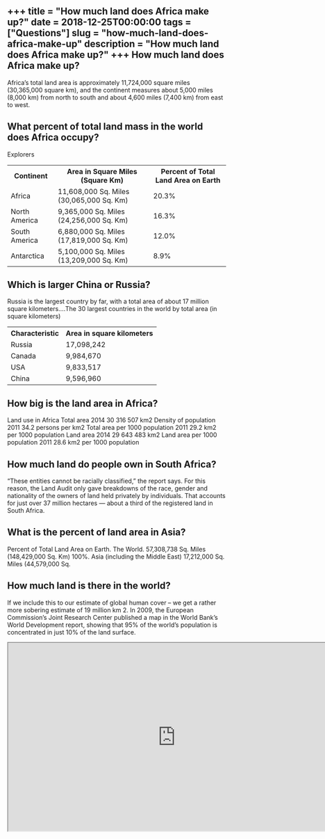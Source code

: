 +++
title = "How much land does Africa make up?"
date = 2018-12-25T00:00:00
tags = ["Questions"]
slug = "how-much-land-does-africa-make-up"
description = "How much land does Africa make up?"
+++
How much land does Africa make up?
----------------------------------

Africa’s total land area is approximately 11,724,000 square miles (30,365,000 square km), and the continent measures about 5,000 miles (8,000 km) from north to south and about 4,600 miles (7,400 km) from east to west.

What percent of total land mass in the world does Africa occupy?
----------------------------------------------------------------

Explorers

<table><tr><th>Continent</th><th>Area in Square Miles (Square Km)</th><th>Percent of Total Land Area on Earth</th></tr><tr><td>Africa</td><td>11,608,000 Sq. Miles (30,065,000 Sq. Km)</td><td>20.3%</td></tr><tr><td>North America</td><td>9,365,000 Sq. Miles (24,256,000 Sq. Km)</td><td>16.3%</td></tr><tr><td>South America</td><td>6,880,000 Sq. Miles (17,819,000 Sq. Km)</td><td>12.0%</td></tr><tr><td>Antarctica</td><td>5,100,000 Sq. Miles (13,209,000 Sq. Km)</td><td>8.9%</td></tr></table>

Which is larger China or Russia?
--------------------------------

Russia is the largest country by far, with a total area of about 17 million square kilometers….The 30 largest countries in the world by total area (in square kilometers)

<table><tr><th>Characteristic</th><th>Area in square kilometers</th></tr><tr><td>Russia</td><td>17,098,242</td></tr><tr><td>Canada</td><td>9,984,670</td></tr><tr><td>USA</td><td>9,833,517</td></tr><tr><td>China</td><td>9,596,960</td></tr></table>

How big is the land area in Africa?
-----------------------------------

Land use in Africa Total area 2014 30 316 507 km2 Density of population 2011 34.2 persons per km2 Total area per 1000 population 2011 29.2 km2 per 1000 population Land area 2014 29 643 483 km2 Land area per 1000 population 2011 28.6 km2 per 1000 population

How much land do people own in South Africa?
--------------------------------------------

“These entities cannot be racially classified,” the report says. For this reason, the Land Audit only gave breakdowns of the race, gender and nationality of the owners of land held privately by individuals. That accounts for just over 37 million hectares — about a third of the registered land in South Africa.

What is the percent of land area in Asia?
-----------------------------------------

Percent of Total Land Area on Earth. The World. 57,308,738 Sq. Miles (148,429,000 Sq. Km) 100%. Asia (including the Middle East) 17,212,000 Sq. Miles (44,579,000 Sq.

How much land is there in the world?
------------------------------------

If we include this to our estimate of global human cover – we get a rather more sobering estimate of 19 million km 2. In 2009, the European Commission’s Joint Research Center published a map in the World Bank’s World Development report, showing that 95% of the world’s population is concentrated in just 10% of the land surface.

<iframe allow="accelerometer; autoplay; clipboard-write; encrypted-media; gyroscope; picture-in-picture" allowfullscreen="" class="__youtube_prefs__  epyt-is-override  no-lazyload" data-no-lazy="1" data-origheight="433" data-origwidth="770" data-skipgform_ajax_framebjll="" height="433" id="_ytid_74870" loading="lazy" src="https://www.youtube.com/embed/RQ2nYUBVvqI?enablejsapi=1&autoplay=0&cc_load_policy=0&cc_lang_pref=&iv_load_policy=1&loop=0&modestbranding=0&rel=1&fs=1&playsinline=0&autohide=2&theme=dark&color=red&controls=1&" title="YouTube player" width="770"></iframe>